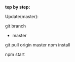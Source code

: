 **tep by step:**

Update(master):

git branch 
* master

git pull origin master
npm install

npm start
